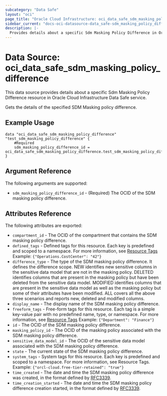 ```yaml
---
subcategory: "Data Safe"
layout: "oci"
page_title: "Oracle Cloud Infrastructure: oci_data_safe_sdm_masking_policy_difference"
sidebar_current: "docs-oci-datasource-data_safe-sdm_masking_policy_difference"
description: |-
  Provides details about a specific Sdm Masking Policy Difference in Oracle Cloud Infrastructure Data Safe service
---
```


# Data Source: oci_data_safe_sdm_masking_policy_difference
This data source provides details about a specific Sdm Masking Policy Difference resource in Oracle Cloud Infrastructure Data Safe service.

Gets the details of the specified SDM Masking policy difference.

## Example Usage

```hcl
data "oci_data_safe_sdm_masking_policy_difference" "test_sdm_masking_policy_difference" {
	#Required
	sdm_masking_policy_difference_id = oci_data_safe_sdm_masking_policy_difference.test_sdm_masking_policy_difference.id
}
```

## Argument Reference

The following arguments are supported:

* `sdm_masking_policy_difference_id` - (Required) The OCID of the SDM masking policy difference.


## Attributes Reference

The following attributes are exported:

* `compartment_id` - The OCID of the compartment that contains the SDM masking policy difference.
* `defined_tags` - Defined tags for this resource. Each key is predefined and scoped to a namespace. For more information, see [Resource Tags](https://docs.cloud.oracle.com/iaas/Content/General/Concepts/resourcetags.htm)  Example: `{"Operations.CostCenter": "42"}` 
* `difference_type` - The type of the SDM masking policy difference. It defines the difference scope. NEW identifies new sensitive columns in the sensitive data model that are not in the masking policy. DELETED identifies columns that are present in the masking policy but have been deleted from the sensitive data model. MODIFIED identifies columns that are present in the sensitive data model as well as the masking policy but some of their attributes have been modified. ALL covers all the above three scenarios and reports new, deleted and modified columns. 
* `display_name` - The display name of the SDM masking policy difference.
* `freeform_tags` - Free-form tags for this resource. Each tag is a simple key-value pair with no predefined name, type, or namespace. For more information, see [Resource Tags](https://docs.cloud.oracle.com/iaas/Content/General/Concepts/resourcetags.htm)  Example: `{"Department": "Finance"}` 
* `id` - The OCID of the SDM masking policy difference.
* `masking_policy_id` - The OCID of the masking policy associated with the SDM masking policy difference.
* `sensitive_data_model_id` - The OCID of the sensitive data model associated with the SDM masking policy difference.
* `state` - The current state of the SDM masking policy difference.
* `system_tags` - System tags for this resource. Each key is predefined and scoped to a namespace. For more information, see Resource Tags. Example: `{"orcl-cloud.free-tier-retained": "true"}` 
* `time_created` - The date and time the SDM masking policy difference was created, in the format defined by [RFC3339](https://tools.ietf.org/html/rfc3339). 
* `time_creation_started` - The date and time the SDM masking policy difference creation started, in the format defined by [RFC3339](https://tools.ietf.org/html/rfc3339).


